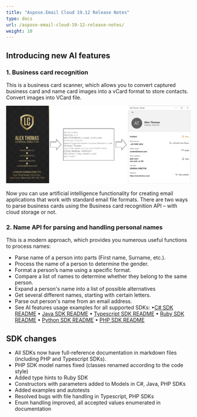```yaml
---
title: "Aspose.Email Cloud 19.12 Release Notes"
type: docs
url: /aspose-email-cloud-19-12-release-notes/
weight: 10
---
```


## **Introducing new AI features**
### **1. Business card recognition**
This is a business card scanner, which allows you to convert captured business card and name card images into a vCard format to store contacts. Convert images into VCard file.



![todo:image\_alt\_text](aspose-email-cloud-19-12-release-notes_1.png)

Now you can use artificial intelligence functionality for creating email applications that work with standard email file formats. There are two ways to parse business cards using the Business card recognition API – with cloud storage or not.
### **2. Name API for parsing and handling personal names**
This is a modern approach, which provides you numerous useful functions to process names:

- Parse name of a person into parts (First name, Surname, etc.).
- Process the name of a person to determine the gender.
- Format a person’s name using a specific format.
- Compare a list of names to determine whether they belong to the same person.
- Expand a person's name into a list of possible alternatives
- Get several different names, starting with certain letters.
- Parse out person's name from an email address.
- See AI features usage examples for all supported SDKs:
  •[C# SDK README](https://github.com/aspose-email-cloud/aspose-email-cloud-dotnet)
  • [Java SDK README](https://github.com/aspose-email-cloud/aspose-email-cloud-java)
  • [Typescript SDK README](https://github.com/aspose-email-cloud/aspose-email-cloud-node)
  • [Ruby SDK README](https://github.com/aspose-email-cloud/aspose-email-cloud-ruby)
  • [Python SDK README](https://github.com/aspose-email-cloud/aspose-email-cloud-python)
  • [PHP SDK README](https://github.com/aspose-email-cloud/aspose-email-cloud-php)
## **SDK changes**
- All SDKs now have full-reference documentation in markdown files (including PHP and Typescript SDKs).
- PHP SDK model names fixed (classes renamed according to the code style)
- Added type hints to Ruby SDK
- Constructors with parameters added to Models in C#, Java, PHP SDKs
- Added examples and autotests
- Resolved bugs with file handling in Typescript, PHP SDKs
- Enum handling improved, all accepted values enumerated in documentation
